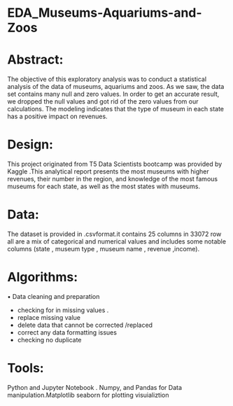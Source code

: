 # EDA_Museums-Aquariums-and-Zoos

# Abstract:
The objective of this exploratory analysis was to conduct a statistical analysis of the data of museums, aquariums and zoos. As we saw, the data set contains many null and zero values. In order to get an accurate result, we dropped the null values and got rid of the zero values from our calculations. The modeling indicates that the type of museum in each state has a positive impact on revenues.

# Design:
This project originated from T5 Data Scientists bootcamp was provided by Kaggle .This analytical report presents the most museums with higher revenues, their number in the region, and knowledge of the most famous museums for each state, as well as the most states with museums.

# Data:
The dataset is provided in .csvformat.it contains 25 columns in 33072 row all are a mix of categorical and numerical values and includes some notable columns (state , museum type , museum name , revenue ,income).


# Algorithms:
•	Data cleaning and preparation
-	checking for in missing values . 
-	replace missing value
-	delete data that cannot be corrected /replaced 
-	correct any data formatting issues 
-	checking no duplicate



# Tools:
Python and Jupyter Notebook .
Numpy, and Pandas for Data manipulation.Matplotlib 
seaborn for plotting visuializtion


